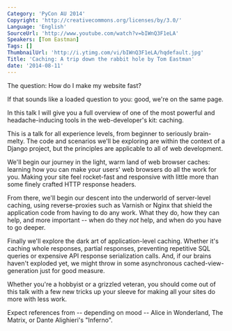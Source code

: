 ```yaml
---
Category: 'PyCon AU 2014'
Copyright: 'http://creativecommons.org/licenses/by/3.0/'
Language: 'English'
SourceUrl: 'http://www.youtube.com/watch?v=bIWnQ3F1eLA'
Speakers: [Tom Eastman]
Tags: []
ThumbnailUrl: 'http://i.ytimg.com/vi/bIWnQ3F1eLA/hqdefault.jpg'
Title: 'Caching: A trip down the rabbit hole by Tom Eastman'
date: '2014-08-11'
---
```

The question: How do I make my website fast?

If that sounds like a loaded question to you: good, we're on the same page.

In this talk I will give you a full overview of one of the most powerful and headache-inducing tools in the web-developer's kit: caching.

This is a talk for all experience levels, from beginner to seriously brain-melty. The code and scenarios we'll be exploring are within the context of a Django project, but the principles are applicable to all of web development.

We'll begin our journey in the light, warm land of web browser caches: learning how you can make your users' web browsers do all the work for you. Making your site feel rocket-fast and responsive with little more than some finely crafted HTTP response headers.

From there, we'll begin our descent into the underworld of server-level caching, using reverse-proxies such as Varnish or Nginx that shield the application code from having to do any work. What they do, how they can help, and more important -- when do they *not* help, and when do you have to go deeper.

Finally we'll explore the dark art of application-level caching. Whether it's caching whole responses, partial responses, preventing repetitive SQL queries or expensive API response serialization calls. And, if our brains haven't exploded yet, we might throw in some asynchronous cached-view-generation  just for good measure.

Whether you're a hobbyist or a grizzled veteran, you should come out of this talk with a few new tricks up your sleeve for making all your sites do more with less work.

Expect references from -- depending on mood -- Alice in Wonderland, The Matrix, or Dante Alighieri's "Inferno".